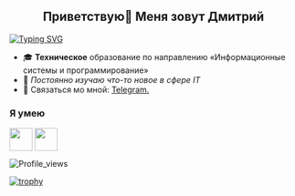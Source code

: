 <h2 align="center">Приветствую👋 Меня зовут Дмитрий</h2>

[![Typing SVG](https://readme-typing-svg.demolab.com/?lines=QA+Engineer;Manual&vcenter=false&color=bf0f0f)](https://git.io/typing-svg)

- 🎓 __Техническое__ образование по направлению «Информационные системы и программирование»
- 📘 *Постоянно изучаю что-то новое в сфере IT*
- 💬 Связаться мо мной: [Telegram.](https://t.me/DmitryUlsk)

### Я умею
<p align="left">
<img align="center" src="https://www.svgrepo.com/show/354202/postman-icon.svg" width="40" height="40"/>
<img align="center" src="https://cdn.icon-icons.com/icons2/2552/PNG/512/chrome_devtools_browser_logo_icon_153005.png" width="40" height="40"/>
</p>

![Profile_views](https://komarev.com/ghpvc/?username=DmitryUlsk&color=ff69b4&style=for-the-badge)

[![trophy](https://github-profile-trophy.vercel.app/?username=DmitryUlsk)](https://github.com/ryo-ma/github-profile-trophy)

<!--
**DmitryUlsk/DmitryUlsk** is a ✨ _special_ ✨ repository because its `README.md` (this file) appears on your GitHub profile.

Here are some ideas to get you started:

- 🔭 I’m currently working on ...
- 🌱 I’m currently learning ...
- 👯 I’m looking to collaborate on ...
- 🤔 I’m looking for help with ...
- 💬 Ask me about ...
- 📫 How to reach me: ...
- 😄 Pronouns: ...
- ⚡ Fun fact: ...
-->


<!--
**Dmitry-Sergeevich/Dmitry-Sergeevich** is a ✨ _special_ ✨ repository because its `README.md` (this file) appears on your GitHub profile.

Here are some ideas to get you started:

- 🔭 I’m currently working on ...
- 🌱 I’m currently learning ...
- 👯 I’m looking to collaborate on ...
- 🤔 I’m looking for help with ...
- 💬 Ask me about ...
- 📫 How to reach me: ...
- 😄 Pronouns: ...
- ⚡ Fun fact: ...
-->
